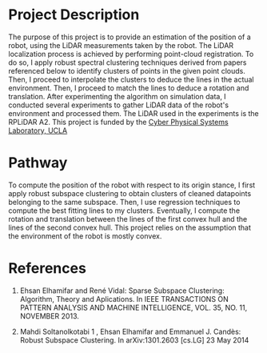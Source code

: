 # Project Description

The purpose of this project is to provide an estimation of the position of a robot, using the LiDAR measurements taken by the robot. The LiDAR localization process is achieved by performing point-cloud registration.
To do so, I apply robust spectral clustering techniques derived from papers referenced below to identify clusters of points in the given point clouds. Then, I proceed to interpolate the clusters to deduce the lines in the actual environment. Then, I proceed to match the lines to deduce a rotation and translation.
After experimenting the algorithm on simulation data, I conducted several experiments to gather LiDAR data of the robot's environment and processed them.
The LiDAR used in the experiments is the RPLiDAR A2.
This project is funded by the [Cyber Physical Systems Laboratory, UCLA](https://www.cyphylab.ee.ucla.edu/)


# Pathway

To compute the position of the robot with respect to its origin stance, I first apply robust subspace clustering to obtain clusters of cleaned datapoints belonging to the same subspace. Then, I use regression techniques to compute the best fitting lines to my clusters.
Eventually, I compute the rotation and translation between the lines of the first convex hull and the lines of the second convex hull.
This project relies on the assumption that the environment of the robot is mostly convex.


# References

1. Ehsan Elhamifar and René Vidal: Sparse Subspace Clustering: Algorithm, Theory and Aplications. In IEEE TRANSACTIONS ON PATTERN ANALYSIS AND MACHINE INTELLIGENCE, VOL. 35, NO. 11, NOVEMBER 2013.

2. Mahdi Soltanolkotabi 1 , Ehsan Elhamifar and Emmanuel J. Candès: Robust Subspace Clustering. In arXiv:1301.2603 [cs.LG] 23 May 2014
